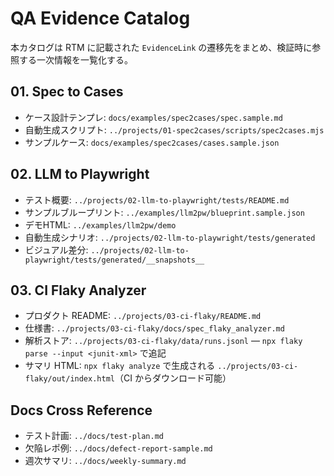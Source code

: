 # QA Evidence Catalog

本カタログは RTM に記載された `EvidenceLink` の遷移先をまとめ、検証時に参照する一次情報を一覧化する。

## 01. Spec to Cases
- ケース設計テンプレ: `docs/examples/spec2cases/spec.sample.md`
- 自動生成スクリプト: `../projects/01-spec2cases/scripts/spec2cases.mjs`
- サンプルケース: `docs/examples/spec2cases/cases.sample.json`

## 02. LLM to Playwright
- テスト概要: `../projects/02-llm-to-playwright/tests/README.md`
- サンプルブループリント: `../examples/llm2pw/blueprint.sample.json`
- デモHTML: `../examples/llm2pw/demo`
- 自動生成シナリオ: `../projects/02-llm-to-playwright/tests/generated`
- ビジュアル差分: `../projects/02-llm-to-playwright/tests/generated/__snapshots__`

## 03. CI Flaky Analyzer
- プロダクト README: `../projects/03-ci-flaky/README.md`
- 仕様書: `../projects/03-ci-flaky/docs/spec_flaky_analyzer.md`
- 解析ストア: `../projects/03-ci-flaky/data/runs.jsonl` — `npx flaky parse --input <junit-xml>` で追記
- サマリ HTML: `npx flaky analyze` で生成される `../projects/03-ci-flaky/out/index.html`（CI からダウンロード可能）

## Docs Cross Reference
- テスト計画: `../docs/test-plan.md`
- 欠陥レポ例: `../docs/defect-report-sample.md`
- 週次サマリ: `../docs/weekly-summary.md`
